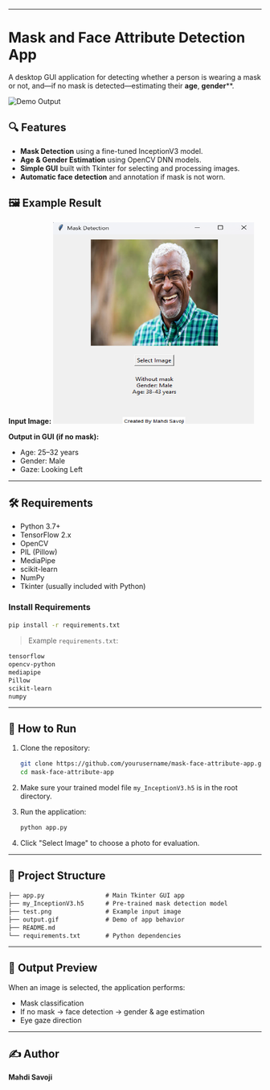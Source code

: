 ------

# Mask and Face Attribute Detection App

A desktop GUI application for detecting whether a person is wearing a mask or not, and—if no mask is detected—estimating their **age**, **gender****.

![Demo Output](/output.gif)

## 🔍 Features

- **Mask Detection** using a fine-tuned InceptionV3 model.
- **Age & Gender Estimation** using OpenCV DNN models.
- **Simple GUI** built with Tkinter for selecting and processing images.
- **Automatic face detection** and annotation if mask is not worn.

## 🖼️ Example Result

**Input Image:**
 <img src="./test.png" alt="Input Example" width="400" height="400"/>

**Output in GUI (if no mask):**

- Age: 25–32 years
- Gender: Male
- Gaze: Looking Left

------

## 🛠 Requirements

- Python 3.7+
- TensorFlow 2.x
- OpenCV
- PIL (Pillow)
- MediaPipe
- scikit-learn
- NumPy
- Tkinter (usually included with Python)

### Install Requirements

```bash
pip install -r requirements.txt
```

> Example `requirements.txt`:

```
tensorflow
opencv-python
mediapipe
Pillow
scikit-learn
numpy
```

------

## 🚀 How to Run

1. Clone the repository:

   ```bash
   git clone https://github.com/yourusername/mask-face-attribute-app.git
   cd mask-face-attribute-app
   ```

2. Make sure your trained model file `my_InceptionV3.h5` is in the root directory.

3. Run the application:

   ```bash
   python app.py
   ```

4. Click "Select Image" to choose a photo for evaluation.

------

## 📂 Project Structure

```
├── app.py                 # Main Tkinter GUI app
├── my_InceptionV3.h5      # Pre-trained mask detection model
├── test.png               # Example input image
├── output.gif             # Demo of app behavior
├── README.md
└── requirements.txt       # Python dependencies
```

------

## 📸 Output Preview

When an image is selected, the application performs:

- Mask classification
- If no mask → face detection → gender & age estimation
- Eye gaze direction

------

## ✍️ Author

**Mahdi Savoji**

